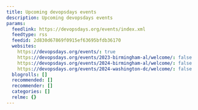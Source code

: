 ```yaml
---
title: Upcoming devopsdays events
description: Upcoming devopsdays events
params:
  feedlink: https://devopsdays.org/events/index.xml
  feedtype: rss
  feedid: 2d830d67869f0915ef63695bfdb36170
  websites:
    https://devopsdays.org/events/: true
    https://devopsdays.org/events/2023-birmingham-al/welcome/: false
    https://devopsdays.org/events/2024-birmingham-al/welcome/: false
    https://devopsdays.org/events/2024-washington-dc/welcome/: false
  blogrolls: []
  recommended: []
  recommender: []
  categories: []
  relme: {}
---
```

